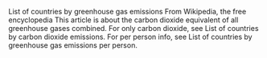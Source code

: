 List of countries by greenhouse gas emissions
From Wikipedia, the free encyclopedia
This article is about the carbon dioxide equivalent of all greenhouse gases combined. For only carbon dioxide, see List of countries by carbon dioxide emissions. For per person info, see List of countries by greenhouse gas emissions per person.
